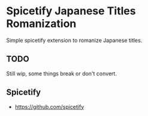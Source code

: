 # Spicetify Japanese Titles Romanization

Simple spicetify extension to romanize Japanese titles.

## TODO
Still wip, some things break or don't convert.

## Spicetify
- https://github.com/spicetify